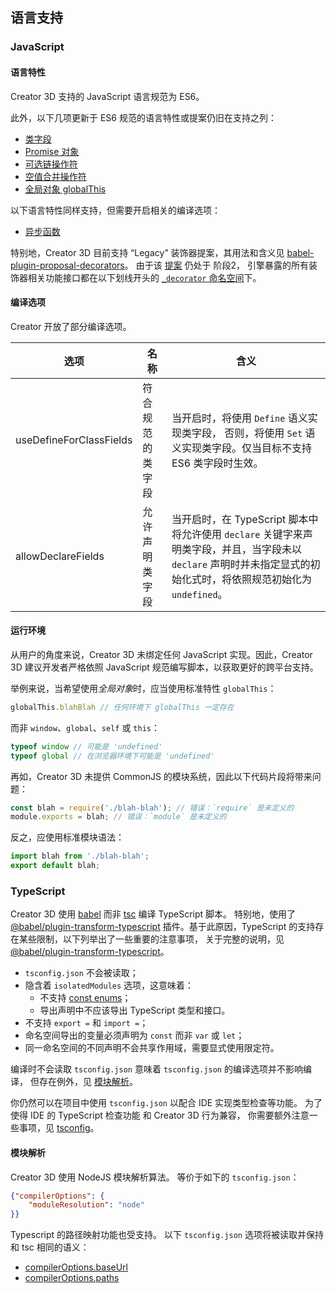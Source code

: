 
## 语言支持

### JavaScript

#### 语言特性

Creator 3D 支持的 JavaScript 语言规范为 ES6。

此外，以下几项更新于 ES6 规范的语言特性或提案仍旧在支持之列：

- [类字段](https://developer.mozilla.org/zh-CN/docs/Web/JavaScript/Reference/Classes/Class_elements)
- [Promise 对象](https://developer.mozilla.org/zh-CN/docs/Web/JavaScript/Reference/Global_Objects/Promise)
- [可选链操作符](https://developer.mozilla.org/en-US/docs/Web/JavaScript/Reference/Operators/Optional_chaining)
- [空值合并操作符](https://developer.mozilla.org/en-US/docs/Web/JavaScript/Reference/Operators/Nullish_coalescing_operator)
- [全局对象 globalThis](https://developer.mozilla.org/zh-CN/docs/Web/JavaScript/Reference/Global_Objects/globalThis)

以下语言特性同样支持，但需要开启相关的编译选项：

- [异步函数](https://developer.mozilla.org/zh-CN/docs/Web/JavaScript/Reference/Statements/async_function)

特别地，Creator 3D 目前支持 “Legacy” 装饰器提案，其用法和含义见 [babel-plugin-proposal-decorators](https://babeljs.io/docs/en/babel-plugin-proposal-decorators)。
由于该 [提案](https://github.com/tc39/proposal-decorators) 仍处于 阶段2，
引擎暴露的所有装饰器相关功能接口都在以下划线开头的 [`_decorator` 命名空间](https://github.com/cocos-creator/engine/blob/3d-v1.2/cocos/core/data/class-decorator.ts#L28)下。

#### 编译选项

Creator 开放了部分编译选项。

| 选项                    | 名称             | 含义                                                                                                                                                               |
|-------------------------|------------------|--------------------------------------------------------------------------------------------------------------------------------------------------------------------|
| useDefineForClassFields | 符合规范的类字段 | 当开启时，将使用 `Define` 语义实现类字段， 否则，将使用 `Set` 语义实现类字段。仅当目标不支持 ES6 类字段时生效。                                                    |
| allowDeclareFields      | 允许声明类字段   | 当开启时，在 TypeScript 脚本中将允许使用 `declare` 关键字来声明类字段，并且，当字段未以 `declare` 声明时并未指定显式的初始化式时，将依照规范初始化为 `undefined`。 |

#### 运行环境

从用户的角度来说，Creator 3D 未绑定任何 JavaScript 实现。因此，Creator 3D 建议开发者严格依照 JavaScript 规范编写脚本，以获取更好的跨平台支持。

举例来说，当希望使用*全局对象*时，应当使用标准特性 `globalThis`：

```js
globalThis.blahBlah // 任何环境下 globalThis 一定存在
```

而非 `window`、`global`、`self` 或 `this`：

```js
typeof window // 可能是 'undefined'
typeof global // 在浏览器环境下可能是 'undefined'
```

再如，Creator 3D 未提供 CommonJS 的模块系统，因此以下代码片段将带来问题：

```js
const blah = require('./blah-blah'); // 错误：`require` 是未定义的
module.exports = blah; // 错误：`module` 是未定义的
```

反之，应使用标准模块语法：

```js
import blah from './blah-blah';
export default blah;
```

### TypeScript

Creator 3D 使用 [babel](https://babeljs.io/) 而非 [tsc](https://www.typescriptlang.org/) 编译 TypeScript 脚本。
特别地，使用了 [@babel/plugin-transform-typescript](https://babeljs.io/docs/en/babel-plugin-transform-typescript) 插件。基于此原因，TypeScript 的支持存在某些限制，以下列举出了一些重要的注意事项，
关于完整的说明，见 [@babel/plugin-transform-typescript](https://babeljs.io/docs/en/babel-plugin-transform-typescript)。

- `tsconfig.json` 不会被读取；
- 隐含着 `isolatedModules` 选项，这意味着：
  - 不支持 [const enums](https://www.typescriptlang.org/docs/handbook/enums.html#const-enums)；
  - 导出声明中不应该导出 TypeScript 类型和接口。
- 不支持 `export =` 和 `import =`；
- 命名空间导出的变量必须声明为 `const` 而非 `var` 或 `let`；
- 同一命名空间的不同声明不会共享作用域，需要显式使用限定符。

编译时不会读取 `tsconfig.json`
意味着 `tsconfig.json` 的编译选项并不影响编译，
但存在例外，见 [模块解析](####模块解析)。

你仍然可以在项目中使用 `tsconfig.json` 以配合 IDE 实现类型检查等功能。
为了使得 IDE 的 TypeScript 检查功能 和 Creator 3D 行为兼容，
你需要额外注意一些事项，见 [tsconfig](./tsconfig.md)。

#### 模块解析

Creator 3D 使用 NodeJS 模块解析算法。
等价于如下的 `tsconfig.json`：
```json
{"compilerOptions": {
    "moduleResolution": "node"
}}
```

Typescript 的路径映射功能也受支持。
以下 `tsconfig.json` 选项将被读取并保持和 tsc 相同的语义：
- [compilerOptions.baseUrl](https://www.typescriptlang.org/docs/handbook/module-resolution.html#base-url)
- [compilerOptions.paths](https://www.typescriptlang.org/docs/handbook/module-resolution.html#path-mapping)